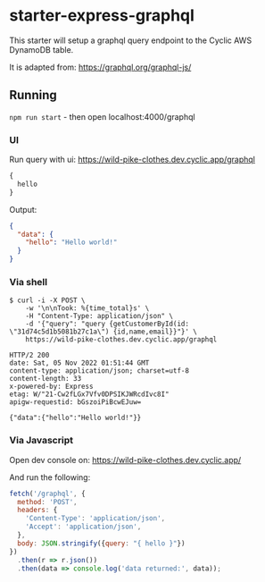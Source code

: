 # starter-express-graphql

This starter will setup a graphql query endpoint to the Cyclic AWS DynamoDB table.

It is adapted from: https://graphql.org/graphql-js/

## Running

`npm run start` - then open localhost:4000/graphql

### UI

Run query with ui:  https://wild-pike-clothes.dev.cyclic.app/graphql

```graphql
{
  hello
}
```

Output:
```json
{
  "data": {
    "hello": "Hello world!"
  }
}
```


### Via shell
```shell
$ curl -i -X POST \
    -w '\n\nTook: %{time_total}s' \
    -H "Content-Type: application/json" \
    -d '{"query": "query {getCustomerById(id: \"31d74c5d1b5081b27c1a\") {id,name,email}}"}' \
    https://wild-pike-clothes.dev.cyclic.app/graphql
```

```shell
HTTP/2 200 
date: Sat, 05 Nov 2022 01:51:44 GMT
content-type: application/json; charset=utf-8
content-length: 33
x-powered-by: Express
etag: W/"21-Cw2fLGx7Vfv0DPSIKJWRcdIvc8I"
apigw-requestid: bGszoiPiBcwEJuw=

{"data":{"hello":"Hello world!"}}
```

### Via Javascript

Open dev console on: https://wild-pike-clothes.dev.cyclic.app/

And run the following:

```javascript
fetch('/graphql', {
  method: 'POST',
  headers: {
    'Content-Type': 'application/json',
    'Accept': 'application/json',
  },
  body: JSON.stringify({query: "{ hello }"})
})
  .then(r => r.json())
  .then(data => console.log('data returned:', data));
```
